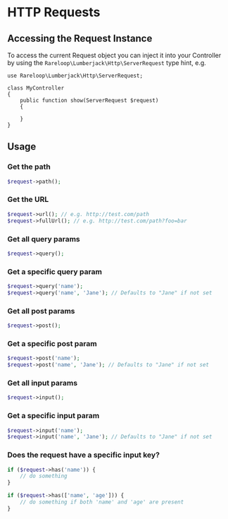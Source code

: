 # HTTP Requests

## Accessing the Request Instance
To access the current Request object you can inject it into your Controller by using the `Rareloop\Lumberjack\Http\ServerRequest` type hint, e.g.

```text
use Rareloop\Lumberjack\Http\ServerRequest;

class MyController
{
    public function show(ServerRequest $request)
    {

    }
}
```

## Usage

### Get the path

```php
$request->path();
```

### Get the URL

```php
$request->url(); // e.g. http://test.com/path
$request->fullUrl(); // e.g. http://test.com/path?foo=bar
```

### Get all query params

```php
$request->query();
```

### Get a specific query param

```php
$request->query('name');
$request->query('name', 'Jane'); // Defaults to "Jane" if not set
```

### Get all post params

```php
$request->post();
```

### Get a specific post param

```php
$request->post('name');
$request->post('name', 'Jane'); // Defaults to "Jane" if not set
```

### Get all input params

```php
$request->input();
```

### Get a specific input param

```php
$request->input('name');
$request->input('name', 'Jane'); // Defaults to "Jane" if not set
```

### Does the request have a specific input key?

```php
if ($request->has('name')) {
    // do something
}

if ($request->has(['name', 'age'])) {
    // do something if both 'name' and 'age' are present
}
```

